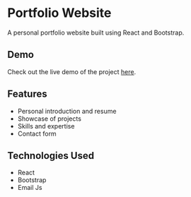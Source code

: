 # Portfolio Website

A personal portfolio website built using React and Bootstrap.

## Demo

Check out the live demo of the project [here](https://vishalportfolio2002.netlify.app/).

## Features

- Personal introduction and resume
- Showcase of projects
- Skills and expertise
- Contact form

## Technologies Used

- React
- Bootstrap
- Email Js
